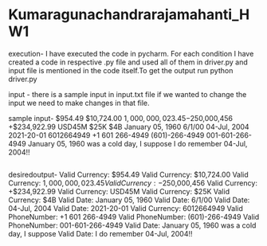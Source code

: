 # Kumaragunachandrarajamahanti_HW1
execution- I have executed the code in pycharm. For each condition I have created a code in respective .py file and used all of them in driver.py and  input file is mentioned in the code itself.To get the output run python driver.py

input - there is a sample input in input.txt file if we wanted to change the input we need to make changes in that file.

sample input-
$954.49
$10,724.00
$1,000,000,023.45
-$250,000,456
+$234,922.99
USD45M
$25K
$4B 
January 05, 1960
6/1/00
04-Jul, 2004
2021-20-01 
6012664949
+1 601 266-4949
(601)-266-4949
001-601-266-4949 
January 05, 1960 was a cold day, I suppose
I do remember 04-Jul, 2004!!
<html>
<body>
<div>
<img>
  
  desiredoutput-
  Valid Currency: $954.49
Valid Currency: $10,724.00
Valid Currency: $1,000,000,023.45
Valid Currency: -$250,000,456
Valid Currency: +$234,922.99
Valid Currency: USD45M
Valid Currency: $25K
Valid Currency: $4B
Valid Date: January 05, 1960
Valid Date: 6/1/00
Valid Date: 04-Jul, 2004
Valid Date: 2021-20-01
Valid Currency: 6012664949
Valid PhoneNumber: +1 601 266-4949
Valid PhoneNumber: (601)-266-4949
Valid PhoneNumber: 001-601-266-4949
Valid Date: January 05, 1960 was a cold day, I suppose
Valid Date: I do remember 04-Jul, 2004!!
